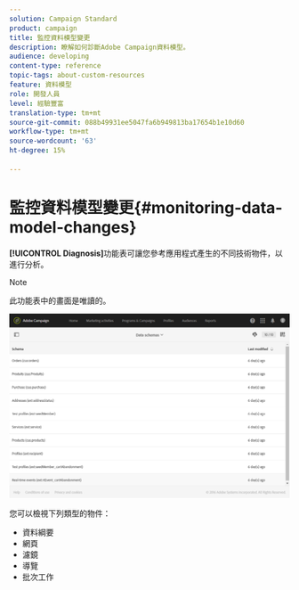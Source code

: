 ```yaml
---
solution: Campaign Standard
product: campaign
title: 監控資料模型變更
description: 瞭解如何診斷Adobe Campaign資料模型。
audience: developing
content-type: reference
topic-tags: about-custom-resources
feature: 資料模型
role: 開發人員
level: 經驗豐富
translation-type: tm+mt
source-git-commit: 088b49931ee5047fa6b949813ba17654b1e10d60
workflow-type: tm+mt
source-wordcount: '63'
ht-degree: 15%

---
```



# 監控資料模型變更{#monitoring-data-model-changes}

**[!UICONTROL Diagnosis]**&#x200B;功能表可讓您參考應用程式產生的不同技術物件，以進行分析。

>[!NOTE]
>
>此功能表中的畫面是唯讀的。

![](assets/diagnostic.png)

您可以檢視下列類型的物件：

* 資料綱要
* 網頁
* 濾鏡
* 導覽
* 批次工作

